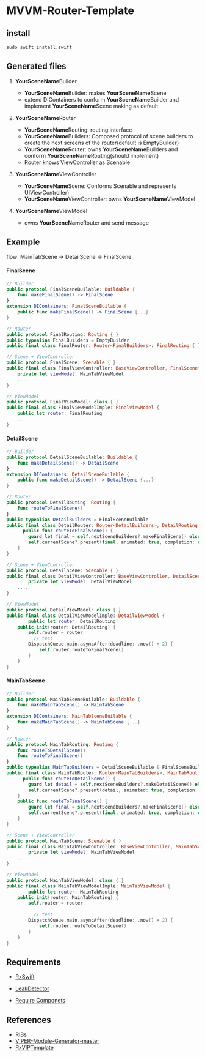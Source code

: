 # MVVM-Router-Template



## install

```swift
sudo swift install.swift
```



## Generated files

1. **YourSceneName**Builder

   - **YourSceneName**Builder: makes **YourSceneName**Scene
   - extend DIContainers to conform **YourSceneName**Builder and implement **YourSceneName**Scene making as default

2. **YourSceneName**Router

   - **YourSceneName**Routing: routing interface
   - **YourSceneName**Builders: Composed protocol of scene builders to create the next screens of the router(default is EmptyBuilder)
   - **YourSceneName**Router: owns **YourSceneName**Builders and conform **YourSceneName**Routing(should implement)
   - Router knows ViewController as Scenable

3. **YourSceneName**ViewController

   - **YourSceneName**Scene: Conforms Scenable and represents UIViewController)
   - **YourSceneName**ViewController: owns **YourSceneName**ViewModel

4. **YourSceneName**ViewModel

   - owns **YourSceneName**Router and send message

     

## Example

flow: MainTabScene -> DetailScene -> FinalScene

#### FinalScene

```swift
// Builder
public protocol FinalSceneBuilable: Buildable {
    func makeFinalScene() -> FinalScene
}
extension DIContainers: FinalSceneBuilable {
    public func makeFinalScene() -> FinalScene {...}
}

// Router
public protocol FinalRouting: Routing { }
public typealias FinalBuilders = EmptyBuilder
public final class FinalRouter: Router<FinalBuilders>: FinalRouting { }

// Scene + ViewController
public protocol FinalScene: Scenable { }
public final class FinalViewController: BaseViewController, FinalSceneMainTabScene {
    private let viewModel: MainTabViewModel
  	....
}

// ViewModel
public protocol FinalViewModel: class { }
public final class FinalViewModelImple: FinalViewModel {
    public let router: FinalRouting
    ...
}

```

#### DetailScene

```swift
// Builder
public protocol DetailSceneBuilable: Buildable {   
    func makeDetailScene() -> DetailScene
}
extension DIContainers: DetailSceneBuilable {
    public func makeDetailScene() -> DetailScene {...}
}

// Router
public protocol DetailRouting: Routing {   
    func routeToFinalScene()
}
public typealias DetailBuilders = FinalSceneBuilable
public final class DetailRouter: Router<DetailBuilders>, DetailRouting {
	  public func routeToFinalScene() {
        guard let final = self.nextSceneBuilders?.makeFinalScene() else { return }
        self.currentScene?.present(final, animated: true, completion: nil)
    }
}

// Scene + ViewController
public protocol DetailScene: Scenable { }
public final class DetailViewController: BaseViewController, DetailScene {
		private let viewModel: DetailViewModel
  	....
}

// ViewModel
public protocol DetailViewModel: class { }
public final class DetailViewModelImple: DetailViewModel {
		public let router: DetailRouting
    public init(router: DetailRouting) {
        self.router = router
	      // test
        DispatchQueue.main.asyncAfter(deadline: .now() + 2) {
            self.router.routeToFinalScene()
        }
    }
}

```

#### MainTabScene

```swift
// Builder
public protocol MainTabSceneBuilable: Buildable {   
    func makeMainTabScene() -> MainTabScene
}
extension DIContainers: MainTabSceneBuilable {
    func makeMainTabScene() -> MainTabScene {...}
}

// Router
public protocol MainTabRouting: Routing {
    func routeToDetailScene()
    func routeToFinalScene()
}
public typealias MainTabBuilders = DetailSceneBuilable & FinalSceneBuilable
public final class MainTabRouter: Router<MainTabBuilders>, MainTabRouting {
	  public func routeToDetailScene() {
        guard let detail = self.nextSceneBuilders?.makeDetailScene() else { return }
        self.currentScene?.present(detail, animated: true, completion: nil)
    }
    public func routeToFinalScene() {
        guard let final = self.nextSceneBuilders?.makeFinalScene() else { return }
        self.currentScene?.present(final, animated: true, completion: nil)
    }
}

// Scene + ViewController
public protocol MainTabScene: Scenable { }
public final class MainTabViewController: BaseViewController, MainTabScene {
		private let viewModel: MainTabViewModel
  	....
}

// ViewModel
public protocol MainTabViewModel: class { }
public final class MainTabViewModelImple: MainTabViewModel {
		public let router: MainTabRouting
    public init(router: MainTabRouting) {
        self.router = router
        
	      // test
        DispatchQueue.main.asyncAfter(deadline: .now() + 2) {
            self.router.routeToDetailScene()
        }
    }
}
```

## Requirements

- [RxSwift](https://github.com/ReactiveX/RxSwift)

- [LeakDetector](https://github.com/uber/RIBs/blob/master/ios/RIBs/Classes/LeakDetector/LeakDetector.swift)

- [Require Componets](https://github.com/sudopark/MVVM-Router-Template/tree/master/Require%20Componets)

    

## References

- [RIBs](https://github.com/uber/RIBs)
- [VIPER-Module-Generator-master](https://github.com/Kaakati/VIPER-Module-Generator)
- [RxVIPTemplate](https://github.com/GeekTree0101/RxVIPTemplate)

